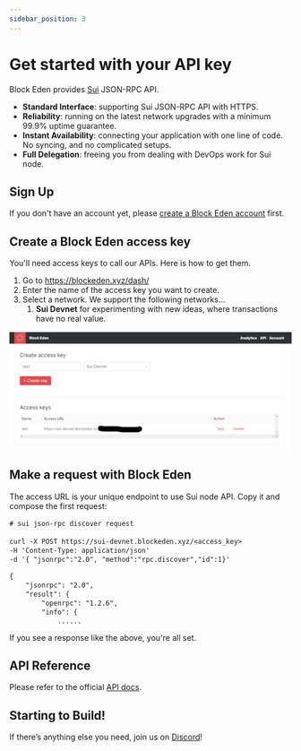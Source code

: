```yaml
---
sidebar_position: 3
---
```


# Get started with your API key

Block Eden provides [Sui](https://sui.io/) JSON-RPC API.

* **Standard Interface**: supporting Sui JSON-RPC API with HTTPS.
* **Reliability**: running on the latest network upgrades with a minimum 99.9%
  uptime guarantee.
* **Instant Availability**: connecting your application with one line of code. No
  syncing, and no complicated setups.
* **Full Delegation**: freeing you from dealing with DevOps work for Sui node.


## Sign Up

If you don't have an account yet, please [create a Block Eden account](https://blockeden.xyz/dash/sign-up/) first.

## Create a Block Eden access key

You'll need access keys to call our APIs. Here is how to get them.

1. Go to https://blockeden.xyz/dash/
2. Enter the name of the access key you want to create.
3. Select a network. We support the following networks...
   1. **Sui Devnet** for experimenting with new ideas, where transactions have no real value.


![image info](./img/create_sui_access_key.png)

## Make a request with Block Eden

The access URL is your unique endpoint to use Sui node API. Copy it and
compose the first request:
```
# sui json-rpc discover request

curl -X POST https://sui-devnet.blockeden.xyz/<access_key> 
-H 'Content-Type: application/json' 
-d '{ "jsonrpc":"2.0", "method":"rpc.discover","id":1}'
```

```
{
    "jsonrpc": "2.0",
    "result": {
        "openrpc": "1.2.6",
        "info": {
            ......
```
If you see a response like the above, you're all set.

## API Reference

Please refer to the official
[API docs](https://docs.sui.io/sui-jsonrpc).

## Starting to Build!

If there’s anything else you need, join us on
[Discord](https://discord.gg/GqzTYQ4YNa)!
